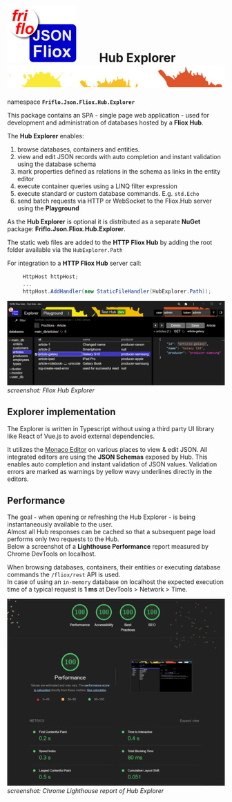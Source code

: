 

# [![JSON Fliox](../../docs/images/Json-Fliox.svg)](https://github.com/friflo/Friflo.Json.Fliox)        **Hub Explorer** ![SPLASH](../../docs/images/paint-splatter.svg)



namespace **`Friflo.Json.Fliox.Hub.Explorer`**

This package contains an SPA - single page web application - used for development
and administration of databases hosted by a **Fliox Hub**.

The **Hub Explorer** enables:

1. browse databases, containers and entities.
2. view and edit JSON records with auto completion and instant validation using the database schema
3. mark properties defined as relations in the schema as links in the entity editor
4. execute container queries using a LINQ filter expression
5. execute standard or custom database commands. E.g. `std.Echo`
6. send batch requests via HTTP or WebSocket to the Fliox.Hub server using the **Playground**

As the **Hub Explorer** is optional it is distributed as a separate
**NuGet** package: **Friflo.Json.Fliox.Hub.Explorer**.

The static web files are added to the **HTTP Fliox Hub** by adding the root folder
available via the `HubExplorer.Path`

For integration to a **HTTP Fliox Hub** server call:

```csharp
     HttpHost httpHost;
     ...
     httpHost.AddHandler(new StaticFileHandler(HubExplorer.Path));
```

![Fliox Hub Explorer - screenshot](../../docs/images/Fliox-Hub-Explorer.png)
*screenshot: Fliox Hub Explorer*

## Explorer implementation

The Explorer is written in Typescript without using a third party UI library like React of Vue.js to avoid external dependencies.

It utilizes the [Monaco Editor](https://microsoft.github.io/monaco-editor/) on various places to view & edit JSON.
All integrated editors are using the **JSON Schemas** exposed by Hub.
This enables auto completion and instant validation of JSON values.
Validation errors are marked as warnings by yellow wavy underlines directly in the editors.

## Performance

The goal - when opening or refreshing the Hub Explorer - is being instantaneously available to the user.  
Almost all Hub responses can be cached so that a subsequent page load performs only two requests to the Hub.  
Below a screenshot of a **Lighthouse Performance** report measured by Chrome DevTools on localhost.

When browsing databases, containers, their entities or executing database commands the `/fliox/rest` API is used.  
In case of using an `in-memory` database on localhost the expected execution time of a typical request is **1 ms**
at DevTools > Network > Time.  

![Hub Explorer - Lighthouse Performance](../../docs/images/Hub-Explorer-Lighthouse.png)
*screenshot: Chrome Lighthouse report of Hub Explorer*
